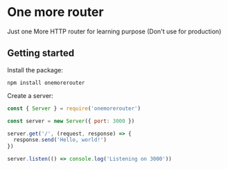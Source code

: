 # One more router

Just one More HTTP router for learning purpose (Don't use for production)

## Getting started

Install the package:

```
npm install onemorerouter
```

Create a server:

```js
const { Server } = require('onemorerouter')

const server = new Server({ port: 3000 })

server.get('/', (request, response) => {
  response.send('Hello, world!')
})

server.listen(() => console.log('Listening on 3000'))
```
